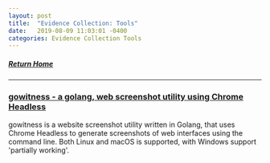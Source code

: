 ```yaml
---
layout: post
title:  "Evidence Collection: Tools"
date:   2019-08-09 11:03:01 -0400
categories: Evidence Collection Tools
---
```

##### [Return Home](https://thegetch.github.io/penetration/testing/resources/2020/07/24/Home/)

---

### [gowitness - a golang, web screenshot utility using Chrome Headless](https://github.com/sensepost/gowitness)

gowitness is a website screenshot utility written in Golang, that uses Chrome Headless to generate screenshots of web interfaces using the command line. Both Linux and macOS is supported, with Windows support 'partially working'.
